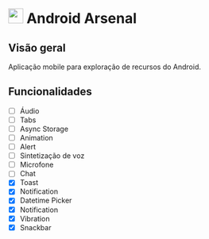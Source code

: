 <h1>
<img src="https://image.flaticon.com/icons/png/512/21/21520.png" width="30" />
Android Arsenal
</h1>

<h2>Visão geral</h2>

<p>Aplicação mobile para exploração de recursos do Android.</p>


<h2>Funcionalidades</h2>

- [ ] Áudio
- [ ] Tabs
- [ ] Async Storage
- [ ] Animation
- [ ] Alert
- [ ] Sintetização de voz
- [ ] Microfone
- [ ] Chat
- [x] Toast
- [x] Notification
- [x] Datetime Picker
- [x] Notification
- [x] Vibration
- [x] Snackbar